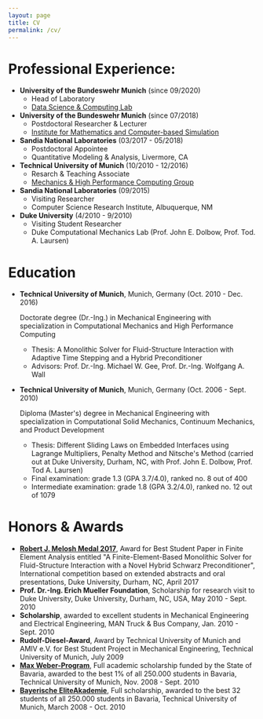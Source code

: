 ```yaml
---
layout: page
title: CV
permalink: /cv/
---
```


# Professional Experience:

- **University of the Bundeswehr Munich** (since 09/2020)
    * Head of Laboratory
    * [Data Science & Computing Lab](www.unibw.de/imcs-en/dsc-lab)
- **University of the Bundeswehr Munich** (since 07/2018)
    * Postdoctoral Researcher & Lecturer
    * [Institute for Mathematics and Computer-based Simulation](www.unibw.de/imcs-en)
- **Sandia National Laboratories** (03/2017 - 05/2018)
    * Postdoctoral Appointee
    * Quantitative Modeling & Analysis, Livermore, CA
- **Technical University of Munich** (10/2010 - 12/2016)
    * Resarch & Teaching Associate
    * [Mechanics & High Performance Computing Group](www.mhpc.mw.tum.de)
- **Sandia National Laboratories** (09/2015)
    * Visiting Researcher
    * Computer Science Research Institute, Albuquerque, NM
- **Duke University** (4/2010 - 9/2010)
    * Visiting Student Researcher
    * Duke Computational Mechanics Lab (Prof. John E. Dolbow, Prof. Tod. A. Laursen)

# Education

- **Technical University of Munich**, Munich, Germany (Oct. 2010 - Dec. 2016)

  Doctorate degree (Dr.-Ing.) in Mechanical Engineering with specialization in Computational Mechanics and High Performance Computing
    - Thesis: A Monolithic Solver for Fluid-Structure Interaction with Adaptive Time Stepping and a Hybrid Preconditioner
    - Advisors: Prof. Dr.-Ing. Michael W. Gee, Prof. Dr.-Ing. Wolfgang A. Wall
- **Technical University of Munich**, Munich, Germany (Oct. 2006 - Sept. 2010)

  Diploma (Master's) degree in Mechanical Engineering with specialization in Computational Solid Mechanics, Continuum Mechanics, and Product Development
    - Thesis: Different Sliding Laws on Embedded Interfaces using Lagrange Multipliers, Penalty Method and Nitsche's Method
      (carried out at Duke University, Durham, NC, with Prof. John E. Dolbow, Prof. Tod A. Laursen)
    - Final examination: grade 1.3 (GPA 3.7/4.0), ranked no. 8 out of 400
    - Intermediate examination: grade 1.8 (GPA 3.2/4.0), ranked no. 12 out of 1079

# Honors & Awards

- **[Robert J. Melosh Medal 2017](https://cee.duke.edu/about/awards-honors/melosh-medal)**,
Award for Best Student Paper in Finite Element Analysis entitled "A Finite-Element-Based Monolithic Solver for Fluid-Structure Interaction with a Novel Hybrid Schwarz Preconditioner",
International competition based on extended abstracts and oral presentations,
Duke University, Durham, NC, April 2017
- **Prof. Dr.-Ing. Erich Mueller Foundation**,
Scholarship for research visit to Duke University,
Duke University, Durham, NC, USA, May 2010 - Sept. 2010
- **Scholarship**,
awarded to excellent students in Mechanical Engineering and Electrical Engineering,
MAN Truck & Bus Company, Jan. 2010 - Sept. 2010
- **Rudolf-Diesel-Award**,
Award by Technical University of Munich and AMIV e.V. for Best Student Project in Mechanical Engineering,
Technical University of Munich, July 2009
- **[Max Weber-Program](https://www.elitenetzwerk.bayern.de/maxweberprogramm/ueberblick/?L=2)**,
Full academic scholarship funded by the State of Bavaria,
awarded to the best 1% of all 250.000 students in Bavaria,
Technical University of Munich, Nov. 2008 - Sept. 2010
- **[Bayerische EliteAkademie](https://www.eliteakademie.de)**,
Full scholarship,
awarded to the best 32 students of all 250.000 students in Bavaria,
Technical University of Munich, March 2008 - Oct. 2010
